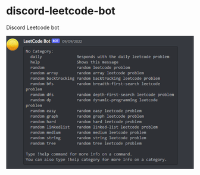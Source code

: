 # discord-leetcode-bot
Discord Leetcode bot

![](https://github.com/xyzcv979/discord-leetcode-bot/blob/main/leetcode_bot.png)
